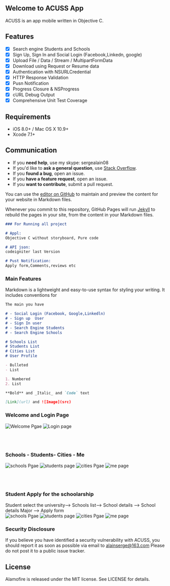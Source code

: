 ## Welcome to ACUSS App

ACUSS is an app mobile written in Objective C.

## Features

- [x] Search engine Students and Schools
- [x] Sign Up, Sign In  and Social Login (Facebook,Linkedn, google)
- [x] Upload File / Data / Stream / MultipartFormData
- [x] Download using Request or Resume data
- [x] Authentication with NSURLCredential
- [x] HTTP Response Validation
- [x] Pusn Notification
- [x] Progress Closure & NSProgress
- [x] cURL Debug Output
- [x] Comprehensive Unit Test Coverage

## Requirements

- iOS 8.0+ / Mac OS X 10.9+ 
- Xcode 7.1+

## Communication

- If you **need help**, use my skype: sergealain08
- If you'd like to **ask a general question**, use [Stack Overflow](http://stackoverflow.com/questions/tagged/alamofire).
- If you **found a bug**, open an issue.
- If you **have a feature request**, open an issue.
- If you **want to contribute**, submit a pull request.

You can use the [editor on GitHub](https://github.com/masalan/ACUSS/edit/master/README.md) to maintain and preview the content for your website in Markdown files.

Whenever you commit to this repository, GitHub Pages will run [Jekyll](https://jekyllrb.com/) to rebuild the pages in your site, from the content in your Markdown files.


```markdown
### For Running all project

# Appl:
Objective C without storyboard, Pure code

# API json:
codeigniter last Version

# Pust Notification:
Apply form,Comments,reviews etc
``` 
### Main Features

Markdown is a lightweight and easy-to-use syntax for styling your writing. It includes conventions for

```markdown
The main you have

# - Social Login (Facebook, Google,Linkedln) 
# - Sign up  User
# - Sign In user
# - Search Engine Students 
# - Search Engine Schools

# Schools List 
# Students List 
# Cities List 
# User Profile 

- Bulleted
- List

1. Numbered
2. List

**Bold** and _Italic_ and `Code` text

[Link](url) and ![Image](src)
```

### Welcome and Login Page
  ![Welcome Pgae]( http://newapi.wedhoc.com/git/main.png)
  ![Login page]( http://newapi.wedhoc.com/git/login.png)

<br><br>

### Schools - Students- Cities - Me 
  ![schools Pgae]( http://newapi.wedhoc.com/git/schools.png)
  ![students page]( http://newapi.wedhoc.com/git/students.png)
  ![cities Pgae]( http://newapi.wedhoc.com/git/cities.png)
  ![me page]( http://newapi.wedhoc.com/git/ne.png)
  
  <br><br>
  ### Student Apply for the schoolarship  
  
  Student select the university-->
   Schools list--> School details --> School details Major --> Apply form
  <br>
  ![schools Pgae]( http://newapi.wedhoc.com/git/schools.png)
  ![students page]( http://newapi.wedhoc.com/git/schoolView.png)
  ![cities Pgae]( http://newapi.wedhoc.com/git/schoolView_major.png)
  ![me page]( http://newapi.wedhoc.com/git/schoolView_major_apply.png)

### Security Disclosure

If you believe you have identified a security vulnerability with ACUSS, you should report it as soon as possible via email to alainserge@163.com Please do not post it to a public issue tracker.

## License

Alamofire is released under the MIT license. See LICENSE for details.
